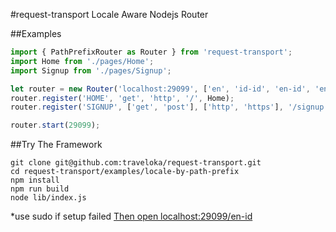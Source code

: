 #request-transport
Locale Aware Nodejs Router

##Examples
```JavaScript
import { PathPrefixRouter as Router } from 'request-transport';
import Home from './pages/Home';
import Signup from './pages/Signup';

let router = new Router('localhost:29099', ['en', 'id-id', 'en-id', 'en-sg']);
router.register('HOME', 'get', 'http', '/', Home);
router.register('SIGNUP', ['get', 'post'], ['http', 'https'], '/signup', Signup);

router.start(29099);
```

##Try The Framework
```Shell
git clone git@github.com:traveloka/request-transport.git
cd request-transport/examples/locale-by-path-prefix
npm install
npm run build
node lib/index.js
```
*use sudo if setup failed
<a href="http://localhost:29099/en-id" target="_blank">Then open localhost:29099/en-id</a>
